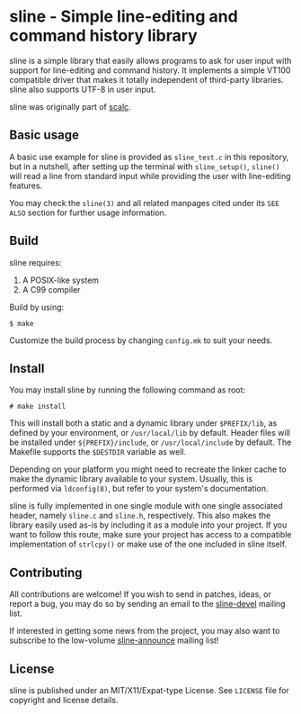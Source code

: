 # sline - Simple line-editing and command history library

sline is a simple library that easily allows programs to ask for user input 
with support for line-editing and command history. It implements a simple
VT100 compatible driver that makes it totally independent of third-party 
libraries. sline also supports UTF-8 in user input.

sline was originally part of [scalc](https://sr.ht/~arivigo/scalc).

## Basic usage

A basic use example for sline is provided as ``sline_test.c`` in this 
repository, but in a nutshell, after setting up the terminal with 
``sline_setup()``, ``sline()`` will read a line from standard input while 
providing the user with  line-editing features.

You may check the ``sline(3)`` and all related manpages cited under its
``SEE ALSO`` section for further usage information.  

## Build

sline requires:

1. A POSIX-like system
2. A C99 compiler

Build by using:

```
$ make
```

Customize the build process by changing ``config.mk`` to suit your needs.

## Install

You may install sline by running the following command as root:

```
# make install
```

This will install both a static and a dynamic library under ``$PREFIX/lib``, as 
defined by your environment, or ``/usr/local/lib`` by default. Header files 
will be installed under ``${PREFIX}/include``, or ``/usr/local/include`` by 
default. The Makefile supports the ``$DESTDIR`` variable as well.

Depending on your platform you might need to recreate the linker cache to make
the dynamic library available to your system. Usually, this is performed via
``ldconfig(8)``, but refer to your system's documentation.

sline is fully implemented in one single module with one single associated
header, namely ``sline.c`` and ``sline.h``, respectively. This also makes the
library easily used as-is by including it as a module into your project. If
you want to follow this route, make sure your project has access to a
compatible implementation of ``strlcpy()`` or make use of the one included in 
sline itself.

## Contributing

All contributions are welcome! If you wish to send in patches, ideas, or report
a bug, you may do so by sending an email to the
[sline-devel](https://lists.sr.ht/~arivigo/sline-devel) mailing list.

If interested in getting some news from the project, you may also want to
subscribe to the low-volume
[sline-announce](https://lists.sr.ht/~arivigo/sline-announce) mailing list!

## License

sline is published under an MIT/X11/Expat-type License. See ``LICENSE`` file
for copyright and license details.
